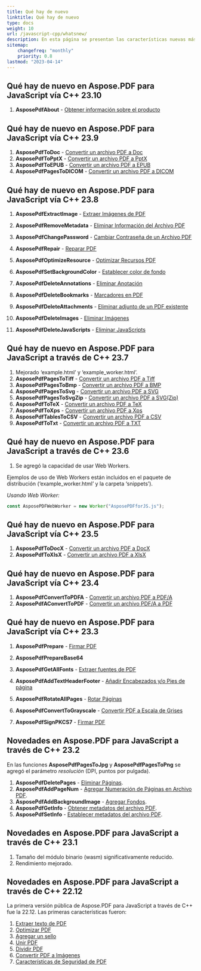 ```yaml
---
title: Qué hay de nuevo 
linktitle: Qué hay de nuevo
type: docs
weight: 10
url: /javascript-cpp/whatsnew/
description: En esta página se presentan las características nuevas más populares en Aspose.PDF para JavaScript que se han introducido en lanzamientos recientes.
sitemap:
    changefreq: "monthly"
    priority: 0.8
lastmod: "2023-04-14"
---
```


## Qué hay de nuevo en Aspose.PDF para JavaScript vía C++ 23.10

1. **AsposePdfAbout** - [Obtener información sobre el producto](/pdf/javascript-cpp/get-info-about-product/)

## Qué hay de nuevo en Aspose.PDF para JavaScript vía C++ 23.9

1. **AsposePdfToDoc** - [Convertir un archivo PDF a Doc](/pdf/javascript-cpp/conversion/)
1. **AsposePdfToPptX** - [Convertir un archivo PDF a PptX](/pdf/javascript-cpp/conversion/)
1. **AsposePdfToEPUB** - [Convertir un archivo PDF a EPUB](/pdf/javascript-cpp/conversion/)
1. **AsposePdfPagesToDICOM** - [Convertir un archivo PDF a DICOM](/pdf/javascript-cpp/conversion/)

## Qué hay de nuevo en Aspose.PDF para JavaScript vía C++ 23.8

1. **AsposePdfExtractImage** - [Extraer Imágenes de PDF](/pdf/javascript-cpp/extract-images-from-the-pdf-file/)
1. **AsposePdfRemoveMetadata** - [Eliminar Información del Archivo PDF](/pdf/javascript-cpp/pdf-file-metadata/)
1. **AsposePdfChangePassword** - [Cambiar Contraseña de un Archivo PDF](/pdf/javascript-cpp/change-password-pdf/)
1. **AsposePdfRepair** - [Reparar PDF](/pdf/javascript-cpp/repair-pdf/)
1. **AsposePdfOptimizeResource** - [Optimizar Recursos PDF](/pdf/javascript-cpp/optimize-pdf-resources/)
1. **AsposePdfSetBackgroundColor** - [Establecer color de fondo](/pdf/javascript-cpp/set-background-color/)
1. **AsposePdfDeleteAnnotations** - [Eliminar Anotación](/pdf/javascript-cpp/delete-annotation/)
1. **AsposePdfDeleteBookmarks** - [Marcadores en PDF](/pdf/javascript-cpp/bookmark/)
1. **AsposePdfDeleteAttachments** - [Eliminar adjunto de un PDF existente](/pdf/javascript-cpp/removing-attachment-from-an-existing-pdf/)
1. **AsposePdfDeleteImages** - [Eliminar Imágenes](/pdf/javascript-cpp/delete-images-from-pdf-file/)

1. **AsposePdfDeleteJavaScripts** - [Eliminar JavaScripts](/pdf/javascript-cpp/delete-javascripts/)

## Qué hay de nuevo en Aspose.PDF para JavaScript a través de C++ 23.7

1. Mejorado ‘example.html’ y ‘example_worker.html’.
1. **AsposePdfPagesToTiff** - [Convertir un archivo PDF a Tiff](/pdf/javascript-cpp/conversion/)
1. **AsposePdfPagesToBmp** - [Convertir un archivo PDF a BMP](/pdf/javascript-cpp/conversion/)
1. **AsposePdfPagesToSvg** - [Convertir un archivo PDF a SVG](/pdf/javascript-cpp/conversion/)
1. **AsposePdfPagesToSvgZip** - [Convertir un archivo PDF a SVG(Zip)](/pdf/javascript-cpp/conversion/)
1. **AsposePdfToTeX** - [Convertir un archivo PDF a TeX](/pdf/javascript-cpp/conversion/)
1. **AsposePdfToXps** - [Convertir un archivo PDF a Xps](/pdf/javascript-cpp/conversion/)
1. **AsposePdfTablesToCSV** - [Convertir un archivo PDF a CSV](/pdf/javascript-cpp/conversion/)
1. **AsposePdfToTxt** - [Convertir un archivo PDF a TXT](/pdf/javascript-cpp/conversion/)


## Qué hay de nuevo en Aspose.PDF para JavaScript a través de C++ 23.6

1. Se agregó la capacidad de usar Web Workers.

Ejemplos de uso de Web Workers están incluidos en el paquete de distribución (‘example_worker.html’ y la carpeta ‘snippets’).

_Usando Web Worker:_

```js
const AsposePDFWebWorker = new Worker("AsposePDFforJS.js");
```

## Qué hay de nuevo en Aspose.PDF para JavaScript vía C++ 23.5

1. **AsposePdfToDocX** - [Convertir un archivo PDF a DocX](/pdf/javascript-cpp/conversion/)
1. **AsposePdfToXlsX** - [Convertir un archivo PDF a XlsX](/pdf/javascript-cpp/conversion/)

## Qué hay de nuevo en Aspose.PDF para JavaScript vía C++ 23.4

1. **AsposePdfConvertToPDFA** - [Convertir un archivo PDF a PDF/A](/pdf/javascript-cpp/conversion/)
1. **AsposePdfAConvertToPDF** - [Convertir un archivo PDF/A a PDF](/pdf/javascript-cpp/conversion/)

## Qué hay de nuevo en Aspose.PDF para JavaScript vía C++ 23.3

1. **AsposePdfPrepare** - [Firmar PDF](/pdf/javascript-cpp/sign-pdf/)
1. **AsposePdfPrepareBase64**
1. **AsposePdfGetAllFonts** - [Extraer fuentes de PDF](/pdf/javascript-cpp/extract-fonts-from-pdf/)

1. **AsposePdfAddTextHeaderFooter** - [Añadir Encabezados y/o Pies de página](/pdf/javascript-cpp/add-headers-and-footers-of-pdf-file/)
1. **AsposePdfRotateAllPages** - [Rotar Páginas](/pdf/javascript-cpp/rotate-pages/)
1. **AsposePdfConvertToGrayscale** - [Convertir PDF a Escala de Grises](/pdf/javascript-cpp/conversion/)
1. **AsposePdfSignPKCS7** - [Firmar PDF](/pdf/javascript-cpp/sign-pdf/)

## Novedades en Aspose.PDF para JavaScript a través de C++ 23.2

En las funciones **AsposePdfPagesToJpg** y **AsposePdfPagesToPng** se agregó el parámetro *resolución* (DPI, puntos por pulgada).

1. **AsposePdfDeletePages** - [Eliminar Páginas](/pdf/javascript-cpp/delete-pages/).
1. **AsposePdfAddPageNum** - [Agregar Numeración de Páginas en Archivo PDF](/pdf/javascript-cpp/add-page-number/).
1. **AsposePdfAddBackgroundImage** - [Agregar Fondos](/pdf/javascript-cpp/add-backgrounds/).
1. **AsposePdfGetInfo** - [Obtener metadatos del archivo PDF](/pdf/javascript-cpp/pdf-file-metadata/).
1. **AsposePdfSetInfo** - [Establecer metadatos del archivo PDF](/pdf/javascript-cpp/pdf-file-metadata/).

## Novedades en Aspose.PDF para JavaScript a través de C++ 23.1

1. Tamaño del módulo binario (wasm) significativamente reducido.
1. Rendimiento mejorado.

## Novedades en Aspose.PDF para JavaScript a través de C++ 22.12

La primera versión pública de Aspose.PDF para JavaScript a través de C++ fue la 22.12. Las primeras características fueron:

1. [Extraer texto de PDF](/pdf/javascript-cpp/extract-text/)
1. [Optimizar PDF](/pdf/javascript-cpp/optimize-pdf/)
1. [Agregar un sello](/pdf/javascript-cpp/stamping/)
1. [Unir PDF](/pdf/javascript-cpp/merge-pdf/)
1. [Dividir PDF](/pdf/javascript-cpp/split-pdf/)
1. [Convertir PDF a Imágenes](/pdf/javascript-cpp/conversion/)
1. [Características de Seguridad de PDF](/pdf/javascript-cpp/decrypt-pdf/)